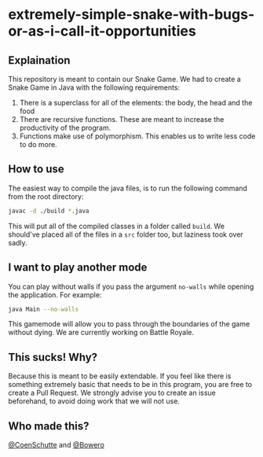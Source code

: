 # extremely-simple-snake-with-bugs-or-as-i-call-it-opportunities

## Explaination

This repository is meant to contain our Snake Game. We had to create a Snake Game in Java with the following requirements:

1. There is a superclass for all of the elements: the body, the head and the food
1. There are recursive functions. These are meant to increase the productivity of the program.
1. Functions make use of polymorphism. This enables us to write less code to do more.

## How to use

The easiest way to compile the java files, is to run the following command from the root directory:

```bash
javac -d ./build *.java
```

This will put all of the compiled classes in a folder called `build`. We should've placed all of the files in a `src` folder too, but laziness took over sadly.

## I want to play another mode

You can play without walls if you pass the argument `no-walls` while opening the application. For example:

```bash
java Main --no-walls
```

This gamemode will allow you to pass through the boundaries of the game without dying. We are currently working on Battle Royale.

## This sucks! Why?

Because this is meant to be easily extendable. If you feel like there is something extremely basic that needs to be in this program, you are free to create a Pull Request. We strongly advise you to create an issue beforehand, to avoid doing work that we will not use.

## Who made this?

[@CoenSchutte](https://www.github.com/CoenSchutte) and [@Bowero](https://www.github.com/Bowero)